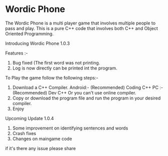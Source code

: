 # Wordic Phone
The Wordic Phone is a multi player game that involves multiple people to pass and play. This is a pure C++ code that involves both C++ and Object Oriented Programming. 

Introducing Wordic Phone 1.0.3 
 
Features :-
1. Bug fixed (The first word was not printing.
2. Log is now directly can be printed int the program.

To Play the game follow the following steps:-
1. Download a C++ Compiler.
   Android:- (Recommended) Coding C++
   PC :- (Recommended) Dev C++
   Or you can't use online compiler.
2. Copy or download the program file and run the program in your desired compiler.
3. Enjoy 


Upcoming Update 1.0.4
1. Some improvement on identifying sentences and words
2. Crash fixes
3. Changes on maingame code

if it's there any issue please share